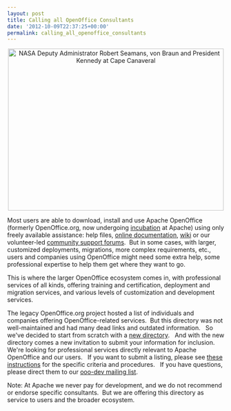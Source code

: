```yaml
---
layout: post
title: Calling all OpenOffice Consultants
date: '2012-10-09T22:37:25+00:00'
permalink: calling_all_openoffice_consultants
---
```

<div align="center"> 
    <p><a href="http://www.flickr.com/photos/nasacommons/4940324599/" title="NASA Deputy Administrator Robert Seamans, von Braun and President Kennedy at Cape Canaveral by NASA on The Commons, on Flickr"><img width="500" height="375" src="http://farm5.staticflickr.com/4078/4940324599_2271d153bb.jpg" alt="NASA Deputy Administrator Robert Seamans, von Braun and President Kennedy at Cape Canaveral" /></a></p> 
  </div> 
  <p>Most users are able to download, install and use Apache OpenOffice (formerly OpenOffice.org, now undergoing <a href="http://incubator.apache.org/">incubation</a> at Apache) using only freely available assistance: help files, <a href="http://wiki.openoffice.org/wiki/Documentation">online documentation</a>, <a href="http://wiki.openoffice.org/wiki/Main_Page">wiki</a> or our volunteer-led <a href="http://forum.openoffice.org/en/forum/">community support forums</a>.&nbsp; But in some cases, with larger, customized deployments, migrations, more complex requirements, etc., users and companies using OpenOffice might need some extra help, some professional expertise to help them get where they want to go.&nbsp; </p> 
  <p>This is where the larger OpenOffice ecosystem comes in, with professional services of all kinds, offering training and certification, deployment and migration services, and various levels of customization and development services. </p> 
  <p>The legacy OpenOffice.org project hosted a list of individuals and companies offering OpenOffice-related services.&nbsp; But this directory was not well-maintained and had many dead links and outdated information.&nbsp;&nbsp; So we've decided to start from scratch with a <a href="http://www.openoffice.org/bizdev/consultants.html">new directory</a>.&nbsp;&nbsp; And with the new directory comes a new invitation to submit your information for inclusion.&nbsp; We're looking for professional services directly relevant to Apache OpenOffice and our users. &nbsp; If you want to submit a listing, please see <a href="http://www.openoffice.org/bizdev/consultant-submission.html">these instructions</a> for the specific criteria and procedures.&nbsp;&nbsp; If you have questions, please direct them to our <a href="http://incubator.apache.org/openofficeorg/mailing-lists.html#development-mailing-list">ooo-dev mailing list</a>.<br /></p> 
  <p>Note: At Apache we never pay for development, and we do not recommend or endorse specific consultants.&nbsp;
 But we are offering this directory as service to users and the broader 
ecosystem.</p>
